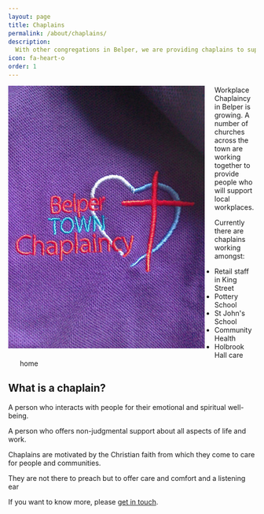 ```yaml
---
layout: page
title: Chaplains
permalink: /about/chaplains/
description:
  With other congregations in Belper, we are providing chaplains to support local workplaces
icon: fa-heart-o
order: 1
---
```


<img src="/assets/img/Belper-polo-logo-400.jpg" style="float:left; margin: 0 20px 20px 0;" />

Workplace Chaplaincy in Belper is growing. A number of churches across the town are working together to provide people who will support local workplaces.

Currently there are chaplains working amongst:

- Retail staff in King Street
- Pottery School
- St John's School
- Community Health
- Holbrook Hall care home

<h2>What is a chaplain?</h2>

A person who interacts with people for their emotional and spiritual well-being.

A person who offers non-judgmental support about all aspects of life and work.

Chaplains are motivated by the Christian faith from which they come to care for people and communities.

They are not there to preach but to offer care and comfort and a listening ear

If you want to know more, please <a href="http://belpercommunitychurch.org/contact/">get in touch</a>.
